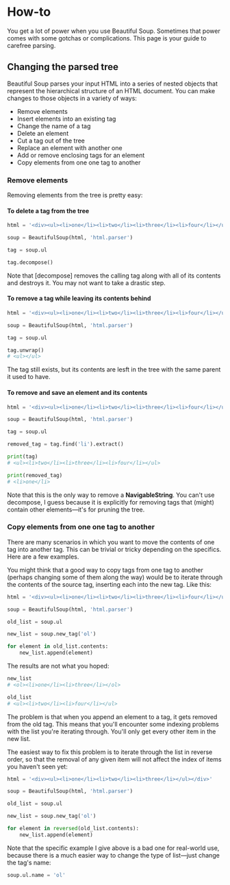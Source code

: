 # How-to

You get a lot of power when you use Beautiful Soup. Sometimes that power comes
with some gotchas or complications. This page is your guide to carefree parsing.

## Changing the parsed tree

Beautiful Soup parses your input HTML into a series of nested objects that
represent the hierarchical structure of an HTML document. You can make changes
to those objects in a variety of ways:

-   Remove elements
-   Insert elements into an existing tag
-   Change the name of a tag
-   Delete an element
-   Cut a tag out of the tree
-   Replace an element with another one
-   Add or remove enclosing tags for an element
-   Copy elements from one one tag to another

### Remove elements

Removing elements from the tree is pretty easy:

#### To delete a tag from the tree

```python
html = '<div><ul><li>one</li><li>two</li><li>three</li><li>four</li></ul></div>'

soup = BeautifulSoup(html, 'html.parser')

tag = soup.ul

tag.decompose()
```

Note that [decompose] removes the calling tag along with all of its contents and
destroys it. You may not want to take a drastic step.

#### To remove a tag while leaving its contents behind

```python
html = '<div><ul><li>one</li><li>two</li><li>three</li><li>four</li></ul></div>'

soup = BeautifulSoup(html, 'html.parser')

tag = soup.ul

tag.unwrap()
# <ul></ul>
```

The tag still exists, but its contents are lesft in the tree with the same
parent it used to have.

#### To remove and save an element and its contents

```python
html = '<div><ul><li>one</li><li>two</li><li>three</li><li>four</li></ul></div>'

soup = BeautifulSoup(html, 'html.parser')

tag = soup.ul

removed_tag = tag.find('li').extract()

print(tag)
# <ul><li>two</li><li>three</li><li>four</li></ul>

print(removed_tag)
# <li>one</li>
```

Note that this is the only way to remove a **NavigableString**. You can't use 
decompose, I guess because it is explicitly for removing tags that (might)
contain other elements&mdash;it's for pruning the tree.

### Copy elements from one one tag to another

There are many scenarios in which you want to move the contents of one tag into
another tag. This can be trivial or tricky depending on the specifics. Here are
a few examples.

You might think that a good way to copy tags from one tag to another (perhaps
changing some of them along the way) would be to iterate through the contents of
the source tag, inserting each into the new tag. Like this:

```python
html = '<div><ul><li>one</li><li>two</li><li>three</li><li>four</li></ul></div>'

soup = BeautifulSoup(html, 'html.parser')

old_list = soup.ul

new_list = soup.new_tag('ol')

for element in old_list.contents:
    new_list.append(element)
```

The results are not what you hoped:

```python
new_list
# <ol><li>one</li><li>three</li></ol>

old_list
# <ul><li>two</li><li>four</li></ul>
```
The problem is that when you append an element to a tag, it gets removed from
the old tag. This means that you'll encounter some indexing problems with the
list you're iterating through. You'll only get every other item in the new list.

The easiest way to fix this problem is to iterate through the list in reverse
order, so that the removal of any given item will not affect the index of items
you haven't seen yet:

```python
html = '<div><ul><li>one</li><li>two</li><li>three</li></ul></div>'

soup = BeautifulSoup(html, 'html.parser')

old_list = soup.ul

new_list = soup.new_tag('ol')

for element in reversed(old_list.contents):
    new_list.append(element)
```

Note that the specific example I give above is a bad one for real-world use,
because there is a much easier way to change the type of list&mdash;just change
the tag's name:

```python
soup.ul.name = 'ol'
```
<!--
----|----|10--|----|20--|----|30--|----|40--|----|50--|----|60--|----|70--|----|
-->
